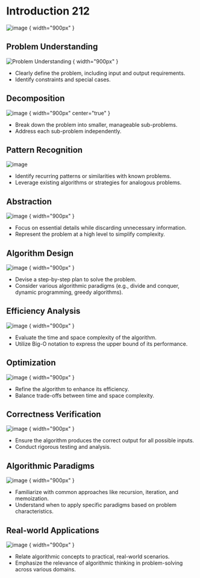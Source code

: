 # Introduction 212

<procedure>

![image](https://ucarecdn.com/a28281e7-f716-4d81-80c3-fe32d94aef04/ct1.02h.gif)
{ width="900px" }

</procedure>

## Problem Understanding

<procedure>

![Problem Understanding](https://pluspng.com/img-png/problem-solving-png-hd-question-mark-clipart-problem-definition-9-2000.png)
{ width="900px" }

- Clearly define the problem, including input and output requirements.
- Identify constraints and special cases.

</procedure>



## Decomposition

<procedure>

![image](https://nyu-cds.github.io/python-mpi/fig/04-functional-decomp.png)
{ width="900px" center="true" }

- Break down the problem into smaller, manageable sub-problems.
- Address each sub-problem independently.

</procedure>



## Pattern Recognition

<procedure>

![image](https://learn.sd61.bc.ca/wp-content/uploads/sites/96/2018/04/patterns.jpg)

- Identify recurring patterns or similarities with known problems.
- Leverage existing algorithms or strategies for analogous problems.

</procedure>



## Abstraction

<procedure>

![image](https://miro.medium.com/v2/resize:fit:3840/1*D95h8JObfAxrM0b3vxCD8w.jpeg)
{ width="900px" }

- Focus on essential details while discarding unnecessary information.
- Represent the problem at a high level to simplify complexity.

</procedure>



## Algorithm Design

<procedure>

![image](https://studyber.com/wp-content/uploads/2021/05/1.jpg)
{ width="900px" }   

- Devise a step-by-step plan to solve the problem.
- Consider various algorithmic paradigms (e.g., divide and conquer, dynamic programming, greedy algorithms).

</procedure>



## Efficiency Analysis

<procedure>

![image](https://cs50.harvard.edu/law/2019/notes/1/efficiency.png)
{ width="900px" }

- Evaluate the time and space complexity of the algorithm.
- Utilize Big-O notation to express the upper bound of its performance.

</procedure>



## Optimization

<procedure>

![image](https://pubs.sciepub.com/ijefm/5/1/3/bigimage/fig2.png)
{ width="900px" }

- Refine the algorithm to enhance its efficiency.
- Balance trade-offs between time and space complexity.

</procedure>

## Correctness Verification

<procedure>

![image](https://quantifyresearch.com/wp-content/uploads/2018/03/Picture1.png)
{ width="900px" }

- Ensure the algorithm produces the correct output for all possible inputs.
- Conduct rigorous testing and analysis.

</procedure>



## Algorithmic Paradigms

<procedure>

![image](https://i0.wp.com/studyalgorithms.com/wp-content/uploads/2020/07/Annotation-2020-07-16-232749.png?resize=1170%2C897&ssl=1)
{ width="900px" }

- Familiarize with common approaches like recursion, iteration, and memoization.
- Understand when to apply specific paradigms based on problem characteristics.

</procedure>



## Real-world Applications

<procedure>

![image]()
{ width="900px" }

- Relate algorithmic concepts to practical, real-world scenarios.
- Emphasize the relevance of algorithmic thinking in problem-solving across various domains.

</procedure>






















[//]: # (<tabs>)

[//]: # (<tab title="Data Structures Explained">)

[//]: # (<video src="https://youtu.be/SFEROgwxicA"></video>)

[//]: # (</tab>)

[//]: # (<tab title="Algorithms Explained">)

[//]: # (<video src="https://youtu.be/JJkWemM03Lg"></video>)

[//]: # (</tab>)

[//]: # (</tabs>)

[//]: # ()
[//]: # (<note>)

[//]: # (<img src="https://assets.interviewbit.com/assets/skill_interview_questions/data-structure/data-structure-types)

[//]: # (-8ca6352dd895aab5ced64c3339408031b70c5faaaa443aaa6c246981c694b841.png.gz" alt="data structures break out"/>)

[//]: # (<p>Data structures and algorithms are fundamental concepts in computer science that deal with the organization and manipulation of data.</p>)

[//]: # (<p>A data structure is a way of storing and organizing data in a computer program so that it can be accessed and used efficiently. Some common data structures include arrays, linked lists, stacks, queues, trees, and graphs.</p>)

[//]: # (<p>An algorithm is a set of instructions or procedures that a computer follows to solve a problem or perform a task. Algorithms are used to manipulate data in various ways, such as searching for specific information, sorting data, or performing mathematical operations.</p>)

[//]: # (<p>Together, data structures and algorithms are essential tools for designing efficient and effective computer programs. By understanding how to choose the right data structure and algorithm for a specific task, developers can optimize the performance of their programs and improve their ability to handle large amounts of data.</p>)

[//]: # (</note>)